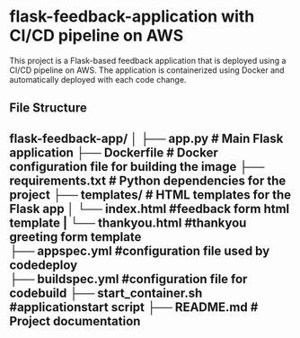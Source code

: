 # flask-feedback-application with CI/CD pipeline on AWS
This project is a Flask-based feedback application that is deployed using a CI/CD pipeline on AWS. The application is containerized using Docker and automatically deployed with each code change.

File Structure
---
flask-feedback-app/
│
├── app.py                  # Main Flask application
├── Dockerfile              # Docker configuration file for building the image
├── requirements.txt        # Python dependencies for the project
├── templates/              # HTML templates for the Flask app
│   └── index.html          #feedback form html template
|   └── thankyou.html       #thankyou greeting form template     
├── appspec.yml             #configuration file used by codedeploy     
├── buildspec.yml           #configuration file for codebuild
├── start_container.sh      #applicationstart script
├── README.md               # Project documentation
---




